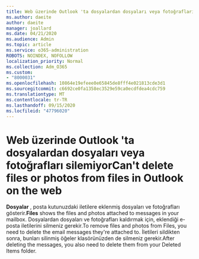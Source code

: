 ```yaml
---
title: Web üzerinde Outlook 'ta dosyalardan dosyaları veya fotoğrafları silemiyor
ms.author: daeite
author: daeite
manager: joallard
ms.date: 04/21/2020
ms.audience: Admin
ms.topic: article
ms.service: o365-administration
ROBOTS: NOINDEX, NOFOLLOW
localization_priority: Normal
ms.collection: Adm_O365
ms.custom:
- "8000031"
ms.openlocfilehash: 10864e19efeee0e65845de8fff4e021813cde3d1
ms.sourcegitcommit: c6692ce0fa1358ec3529e59ca0ecdfdea4cdc759
ms.translationtype: MT
ms.contentlocale: tr-TR
ms.lasthandoff: 09/15/2020
ms.locfileid: "47796020"
---
```

# <a name="cant-delete-files-or-photos-from-files-in-outlook-on-the-web"></a><span data-ttu-id="b9fef-102">Web üzerinde Outlook 'ta dosyalardan dosyaları veya fotoğrafları silemiyor</span><span class="sxs-lookup"><span data-stu-id="b9fef-102">Can't delete files or photos from files in Outlook on the web</span></span>

<span data-ttu-id="b9fef-103">**Dosyalar** , posta kutunuzdaki iletilere eklenmiş dosyaları ve fotoğrafları gösterir.</span><span class="sxs-lookup"><span data-stu-id="b9fef-103">**Files** shows the files and photos attached to messages in your mailbox.</span></span> <span data-ttu-id="b9fef-104">Dosyalardan dosyaları ve fotoğrafları kaldırmak için, eklendiği e-posta iletilerini silmeniz gerekir.</span><span class="sxs-lookup"><span data-stu-id="b9fef-104">To remove files and photos from Files, you need to delete the email messages they're attached to.</span></span> <span data-ttu-id="b9fef-105">İletileri sildikten sonra, bunları silinmiş öğeler klasörünüzden de silmeniz gerekir.</span><span class="sxs-lookup"><span data-stu-id="b9fef-105">After deleting the messages, you also need to delete them from your Deleted Items folder.</span></span>